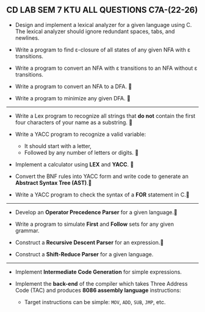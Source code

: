 ## CD LAB SEM 7 KTU ALL QUESTIONS C7A-(22-26)

- Design and implement a lexical analyzer for a given language using C. The lexical analyzer should ignore redundant spaces, tabs, and newlines.

- Write a program to find ε-closure of all states of any given NFA with ε transitions.

- Write a program to convert an NFA with ε transitions to an NFA without ε transitions.

- Write a program to convert an NFA to a DFA. 🫡

- Write a program to minimize any given DFA. 🫡

---


- Write a Lex program to recognize all strings that **do not** contain the first four characters of your name as a substring. 🫡

- Write a YACC program to recognize a valid variable:
  - It should start with a letter,
  - Followed by any number of letters or digits. 🫡

- Implement a calculator using **LEX** and **YACC**. 🫡

- Convert the BNF rules into YACC form and write code to generate an **Abstract Syntax Tree (AST)**.🫡

- Write a YACC program to check the syntax of a **FOR** statement in C.🫡

---

- Develop an **Operator Precedence Parser** for a given language.🫡

- Write a program to simulate **First** and **Follow** sets for any given grammar.

- Construct a **Recursive Descent Parser** for an expression.🫡

- Construct a **Shift-Reduce Parser** for a given language.

---

- Implement **Intermediate Code Generation** for simple expressions.

- Implement the **back-end** of the compiler which takes Three Address Code (TAC) and produces **8086 assembly language** instructions:
  - Target instructions can be simple: `MOV`, `ADD`, `SUB`, `JMP`, etc.
 
